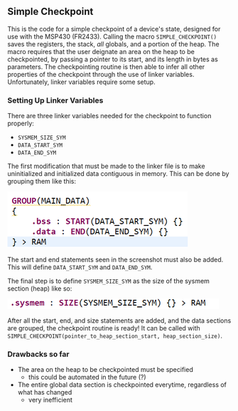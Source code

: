 ## Simple Checkpoint

This is the code for a simple checkpoint of a device's state, designed for use with the MSP430 (FR2433). Calling the macro `SIMPLE_CHECKPOINT()` saves the registers, the stack, _all_ globals, and a portion of the heap. The macro requires that the user deignate an area on the heap to be checkpointed, by passing a pointer to its start, and its length in bytes as parameters. The checkpointing routine is then able to infer all other properties of the checkpoint through the use of linker variables. Unfortunately, linker variables require some setup.

### Setting Up Linker Variables
There are three linker variables needed for the checkpoint to function properly:
- `SYSMEM_SIZE_SYM`
- `DATA_START_SYM`
- `DATA_END_SYM`

The first modification that must be made to the linker file is to make uninitialized and initialized data contiguous in memory. This can be done by grouping them like this:

![Memory group](mem_group.png)

The start and end statements seen in the screenshot must also be added. This will define `DATA_START_SYM` and `DATA_END_SYM`.

The final step is to define `SYSMEM_SIZE_SYM` as the size of the sysmem section (heap) like so:

![Sysmem](sysmem.png)

After all the start, end, and size statements are added, and the data sections are grouped, the checkpoint routine is ready! It can be called with `SIMPLE_CHECKPOINT(pointer_to_heap_section_start, heap_section_size)`.

### Drawbacks so far
- The area on the heap to be checkpointed must be specified
   - this could be automated in the future (?)
- The entire global data section is checkpointed everytime, regardless of what has changed
   - very inefficient

